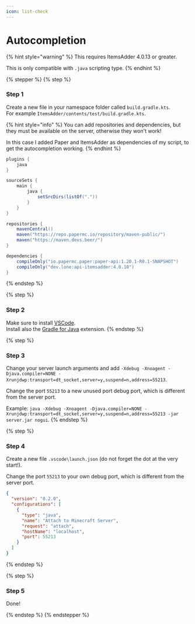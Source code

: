 ```yaml
---
icon: list-check
---
```


# Autocompletion

{% hint style="warning" %}
This requires ItemsAdder 4.0.13 or greater.

This is only compatible with `.java` scripting type.
{% endhint %}

{% stepper %}
{% step %}
### Step 1

Create a new file in your namespace folder called `build.gradle.kts`.\
For example `ItemsAdder/contents/test/build.gradle.kts`.

{% hint style="info" %}
You can add repositories and dependencies, but they must be available on the server, otherwise they won't work!

In this case I added Paper and ItemsAdder as dependencies of my script, to get the autocompletion working.
{% endhint %}

```gradle
plugins {
    java
}

sourceSets {
    main {
        java {
            setSrcDirs(listOf("."))
        }
    }
}

repositories {
    mavenCentral()
    maven("https://repo.papermc.io/repository/maven-public/")
    maven("https://maven.devs.beer/")
}

dependencies {
    compileOnly("io.papermc.paper:paper-api:1.20.1-R0.1-SNAPSHOT")
    compileOnly("dev.lone:api-itemsadder:4.0.10")
}
```
{% endstep %}

{% step %}
### Step 2

Make sure to install [VSCode](https://code.visualstudio.com/).\
Install also the [Gradle for Java](https://marketplace.visualstudio.com/items?itemName=vscjava.vscode-gradle) extension.
{% endstep %}

{% step %}
### Step 3

Change your server launch arguments and add `-Xdebug -Xnoagent -Djava.compiler=NONE -Xrunjdwp:transport=dt_socket,server=y,suspend=n,address=55213`.

Change the port `55213` to a new unused port debug port, which is different from the server port.

Example: `java -Xdebug -Xnoagent -Djava.compiler=NONE -Xrunjdwp:transport=dt_socket,server=y,suspend=n,address=55213 -jar server.jar nogui`.
{% endstep %}

{% step %}
### Step 4

Create a new file `.vscode\launch.json` (do not forget the dot at the very start!).

Change the port `55213` to your own debug port, which is different from the server port.

```json
{
  "version": "0.2.0",
  "configurations": [
    {
      "type": "java",
      "name": "Attach to Minecraft Server",
      "request": "attach",
      "hostName": "localhost",
      "port": 55213
    }
  ]
}
```
{% endstep %}

{% step %}
### Step 5

Done!


{% endstep %}
{% endstepper %}
